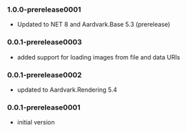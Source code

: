 ### 1.0.0-prerelease0001
- Updated to NET 8 and Aardvark.Base 5.3 (prerelease)

### 0.0.1-prerelease0003
* added support for loading images from file and data URIs

### 0.0.1-prerelease0002
* updated to Aardvark.Rendering 5.4

### 0.0.1-prerelease0001
* initial version